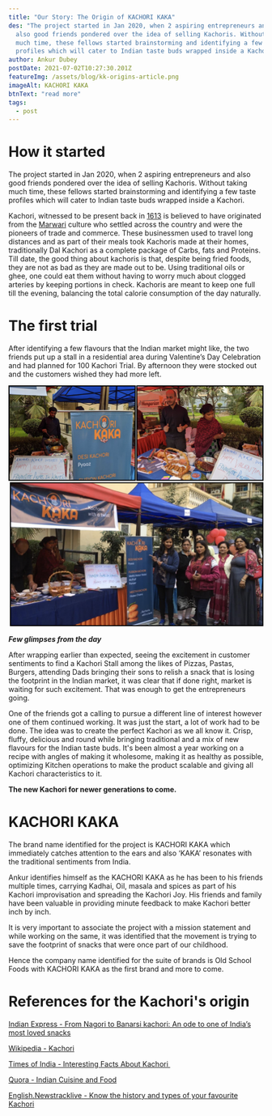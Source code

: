 ```yaml
---
title: "Our Story: The Origin of KACHORI KAKA"
des: "The project started in Jan 2020, when 2 aspiring entrepreneurs and
  also good friends pondered over the idea of selling Kachoris. Without taking
  much time, these fellows started brainstorming and identifying a few taste
  profiles which will cater to Indian taste buds wrapped inside a Kachori. "
author: Ankur Dubey
postDate: 2021-07-02T10:27:30.201Z
featureImg: /assets/blog/kk-origins-article.png
imageAlt: KACHORI KAKA
btnText: "read more"
tags:
  - post
---
```


<div>

# How it started

The project started in Jan 2020, when 2 aspiring entrepreneurs and also good friends pondered over the idea of selling Kachoris. Without taking much time, these fellows started brainstorming and identifying a few taste profiles which will cater to Indian taste buds wrapped inside a Kachori. 

Kachori, witnessed to be present back in [](https://en.wikipedia.org/wiki/Kachori)[1613](https://en.wikipedia.org/wiki/Kachori) is believed to have originated from the [Marwari](https://indianexpress.com/article/lifestyle/food-wine/a-short-history-of-kachori-from-nagori-to-banarsi-kachori-2815575-foodie/) culture who settled across the country and were the pioneers of trade and commerce. These businessmen used to travel long distances and as part of their meals took Kachoris made at their homes, traditionally Dal Kachori as a complete package of Carbs, fats and Proteins.  Till date, the good thing about kachoris is that, despite being fried foods, they are not as bad as they are made out to be. Using traditional oils or ghee, one could eat them without having to worry much about clogged arteries by keeping portions in check. Kachoris are meant to keep one full till the evening, balancing the total calorie consumption of the day naturally.

</div>

<div>

# The first trial

After identifying a few flavours that the Indian market might like, the two friends put up a stall in a residential area during Valentine’s Day Celebration and had planned for 100 Kachori Trial. By afternoon they were stocked out and the customers wished they had more left. 

![](/assets/blog/kachori-origin.png)

***Few glimpses from the day***

After wrapping earlier than expected, seeing the excitement in customer sentiments to find a Kachori Stall among the likes of Pizzas, Pastas, Burgers, attending Dads bringing their sons to relish a snack that is losing the footprint in the Indian market, it was clear that if done right, market is waiting for such excitement. That was enough to get the entrepreneurs going. 

One of the friends got a calling to pursue a different line of interest however one of them continued working. It was just the start, a lot of work had to be done. The idea was to create the perfect Kachori as we all know it. Crisp, fluffy, delicious and round while bringing traditional and a mix of new flavours for the Indian taste buds. It's been almost a year working on a recipe with angles of making it wholesome, making it as healthy as possible, optimizing Kitchen operations to make the product scalable and giving all Kachori characteristics to it.

**The new Kachori for newer generations to come.**

</div>

<div>

# KACHORI KAKA

The brand name identified for the project is KACHORI KAKA which immediately catches attention to the ears and also ‘KAKA’ resonates with the traditional sentiments from India.

Ankur identifies himself as the KACHORI KAKA as he has been to his friends multiple times, carrying Kadhai, Oil, masala and spices as part of his Kachori improvisation and spreading the Kachori Joy. His friends and family have been valuable in providing minute feedback to make Kachori better inch by inch. 

It is very important to associate the project with a mission statement and while working on the same, it was identified that the movement is trying to save the footprint of snacks that were once part of our childhood. 

Hence the company name identified for the suite of brands is Old School Foods with KACHORI KAKA as the first brand and more to come.

</div>

<div>

# References for the Kachori's origin

[Indian Express - From Nagori to Banarsi kachori: An ode to one of India’s most loved snacks](https://indianexpress.com/article/lifestyle/food-wine/a-short-history-of-kachori-from-nagori-to-banarsi-kachori-2815575-foodie/)

[Wikipedia - Kachori](https://en.wikipedia.org/wiki/Kachori)

[Times of India - Interesting Facts About Kachori ](https://recipes.timesofindia.com/articles/food-facts/interesting-facts-about-kachori-that-will-leave-you-surprised/photostory/63186781.cms?picid=63186838)

[Quora - Indian Cuisine and Food](https://www.quora.com/Indian-Cuisine-and-Food-What-is-the-history-of-Kachori-and-its-etymology)

[English.Newstracklive - Know the history and types of your favourite Kachori](https://english.newstracklive.com/news/history-and-types-of-kachori-sub-food-recipe-creur--44504-1.html)